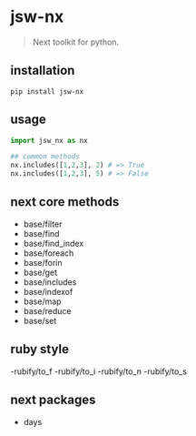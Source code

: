 # jsw-nx
> Next toolkit for python.

## installation
```shell
pip install jsw-nx
```

## usage
```python
import jsw_nx as nx

## common methods
nx.includes([1,2,3], 2) # => True
nx.includes([1,2,3], 5) # => False
```

## next core methods
- base/filter
- base/find
- base/find_index
- base/foreach
- base/forin
- base/get
- base/includes
- base/indexof
- base/map
- base/reduce
- base/set

## ruby style
-rubify/to_f
-rubify/to_i
-rubify/to_n
-rubify/to_s

## next packages
- days